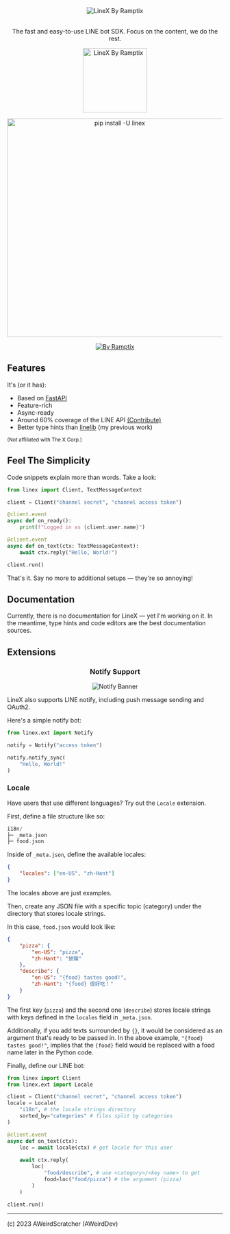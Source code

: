 <div align="center">

<picture>
    <source media="(prefers-color-scheme: dark)" srcset="https://github.com/AWeirdScratcher/linex/assets/90096971/befa28f0-f5a5-4962-b58e-dd08c7cee002">
    <source media="(prefers-color-scheme: light)" srcset="https://github.com/AWeirdScratcher/linex/assets/90096971/a5687590-f8d3-4feb-b452-e405918c72c7">
    <img alt="LineX By Ramptix" src="https://github.com/AWeirdScratcher/linex/assets/90096971/a5687590-f8d3-4feb-b452-e405918c72c7">
</picture>

<div><br /></div>

The fast and easy-to-use LINE bot SDK. Focus on the content, we do the rest.

<!-- CTA button -->

<a href="/">
    <picture>
        <source media="(prefers-color-scheme: dark)" srcset="https://github.com/AWeirdScratcher/linex/assets/90096971/8b69a4f5-6c4b-410c-8f88-92cfe06a73a0" width="150">
        <source media="(prefers-color-scheme: light)" srcset="https://github.com/AWeirdScratcher/linex/assets/90096971/ae2669a3-4b2c-4a14-929a-9b42caef3571" width="150">
        <img alt="LineX By Ramptix" src="https://github.com/AWeirdScratcher/linex/assets/90096971/ae2669a3-4b2c-4a14-929a-9b42caef3571" width="150">
    </picture>
</a>

<img
    src="https://github.com/AWeirdScratcher/linex/assets/90096971/b435ae9a-a4d2-4689-a171-3978951983d7"
    alt="pip install -U linex"
    width="510"
/>

[![By Ramptix](https://img.shields.io/badge/%E2%AC%9C%20%E2%94%82%20By%20Ramptix-%23202020?style=for-the-badge)](https://github.com/ramptix)

</div>

## Features

It's (or it has):

- Based on [FastAPI](https://fastapi.tiangolo.com)
- Feature-rich
- Async-ready
- Around 60% coverage of the LINE API [(Contribute)](https://github.com/AWeirdScratcher/linex/fork)
- Better type hints than [linelib](https://github.com/AWeirdScratcher/linelib) (my previous work)

<sub>(Not affiliated with The X Corp.)</sub>

## Feel The Simplicity

Code snippets explain more than words. Take a look:

```python
from linex import Client, TextMessageContext

client = Client("channel secret", "channel access token")

@client.event
async def on_ready():
    print(f"Logged in as {client.user.name}")

@client.event
async def on_text(ctx: TextMessageContext):
    await ctx.reply("Hello, World!")

client.run()
```

That's it. Say no more to additional setups — they're so annoying!

## Documentation

Currently, there is no documentation for LineX — yet I'm working on it. In the meantime, type hints and code editors are the best documentation sources.

## Extensions

<div align="center">

### Notify Support
![Notify Banner](https://scdn.line-apps.com/n/line_notice/img/pc/img_lp02_en.png)


</div>

LineX also supports LINE notify, including push message sending and OAuth2.

Here's a simple notify bot:

```python
from linex.ext import Notify

notify = Notify("access token")

notify.notify_sync(
    "Hello, World!"
)
```

### Locale

Have users that use different languages? Try out the `Locale` extension.

First, define a file structure like so:

```haskell
i18n/
├─ _meta.json
├─ food.json
```

Inside of `_meta.json`, define the available locales:

```json
{
    "locales": ["en-US", "zh-Hant"]
}
```

The locales above are just examples.

Then, create any JSON file with a specific topic (category) under the directory that stores locale strings.

In this case, `food.json` would look like:

```json
{
    "pizza": {
        "en-US": "pizza",
        "zh-Hant": "披薩"
    },
    "describe": {
        "en-US": "{food} tastes good!",
        "zh-Hant": "{food} 很好吃！"
    }
}
```

The first key (`pizza`) and the second one (`describe`) stores locale strings with keys defined in the `locales` field in `_meta.json`.

Additionally, if you add texts surrounded by `{}`, it would be considered as an argument that's ready to be passed in. In the above example, `"{food} tastes good!"`, implies that the `{food}` field would be replaced with a food name later in the Python code.

Finally, define our LINE bot:

```python
from linex import Client
from linex.ext import Locale

client = Client("channel secret", "channel access token")
locale = Locale(
    "i18n", # the locale strings directory
    sorted_by="categories" # files split by categories
)

@client.event
async def on_text(ctx):
    loc = await locale(ctx) # get locale for this user
    
    await ctx.reply(
        loc(
            "food/describe", # use <category>/<key name> to get
            food=loc("food/pizza") # the argument (pizza)
        )
    )

client.run()
```

***

(c) 2023 AWeirdScratcher (AWeirdDev)
